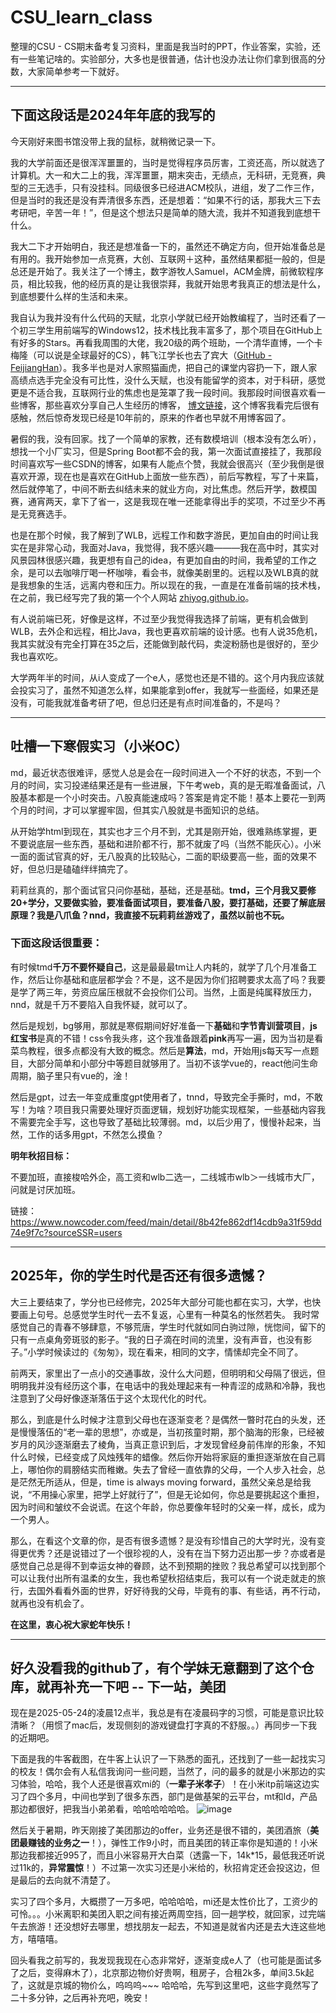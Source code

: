 # CSU_learn_class

整理的CSU - CS期末备考复习资料，里面是我当时的PPT，作业答案，实验，还有一些笔记啥的。实验部分，大多也是很普通，估计也没办法让你们拿到很高的分数，大家简单参考一下就好。

---
## 下面这段话是2024年年底的我写的

今天刚好来图书馆没带上我的鼠标，就稍微记录一下。

我的大学前面还是很浑浑噩噩的，当时是觉得程序员厉害，工资还高，所以就选了计算机。大一和大二上的我，浑浑噩噩，期末突击，无绩点，无科研，无竞赛，典型的三无选手，只有没挂科。同级很多已经进ACM校队，进组，发了二作三作，但是当时的我还是没有弄清很多东西，还是想着：“如果不行的话，那我大三下去考研吧，辛苦一年！”，但是这个想法只是简单的随大流，我并不知道我到底想干什么。

我大二下才开始明白，我还是想准备一下的，虽然还不确定方向，但开始准备总是有用的。我开始参加一点竞赛，大创、互联网＋这种，虽然结果都挺一般的，但是总还是开始了。我关注了一个博主，数字游牧人Samuel，ACM金牌，前微软程序员，相比较我，他的经历真的是让我很崇拜，我就开始思考我真正的想法是什么，到底想要什么样的生活和未来。

我自认为我并没有什么代码的天赋，北京小学就已经开始教编程了，当时还看了一个初三学生用前端写的Windows12，技术栈比我丰富多了，那个项目在GitHub上有好多的Stars。再看我周围的大佬，我20级的两个班助，一个清华直博，一个卡梅隆（可以说是全球最好的CS），韩飞江学长也去了宾大（[GitHub - FeijiangHan](https://github.com/FeijiangHan/CSU-CS-review-materials)）。我多半也是对人家照猫画虎，把自己的课堂内容扔一下，跟人家高绩点选手完全没有可比性，没什么天赋，也没有能留学的资本，对于科研，感觉更是不适合我，互联网行业的焦虑也是笼罩了我一段时间。我那段时间很喜欢看一些博客，那些喜欢分享自己人生经历的博客， [博文链接](https://www.cnblogs.com/figure9/p/3708351.html)，这个博客我看完后很有感触，然后惊奇发现已经是10年前的，原来的作者也早就不用博客园了。

暑假的我，没有回家。找了一个简单的家教，还有数模培训（根本没有怎么听），想找一个小厂实习，但是Spring Boot都不会的我，第一次面试直接挂了，我那段时间喜欢写一些CSDN的博客，如果有人能点个赞，我就会很高兴（至少我倒是很喜欢开源，现在也是喜欢在GitHub上面放一些东西），前后写教程，写了十来篇，然后就停笔了，中间不断去纠结未来的就业方向，对比焦虑。然后开学，数模国赛，通宵两天，拿下了省一，这是我现在唯一还能拿得出手的奖项，不过至少不再是无竞赛选手。

也是在那个时候，我了解到了WLB，远程工作和数字游民，更加自由的时间让我实在是非常心动，我面对Java，我觉得，我不感兴趣———我在高中时，其实对风景园林很感兴趣，我更想有自己的idea，有更加自由的时间，我希望的工作之余，是可以去咖啡厅喝一杯咖啡，看会书，就像美剧里的。远程以及WLB真的就是我想象的生活，远离内卷和压力。所以现在的我，一直是在准备前端的技术栈，在之前，我已经写完了我的第一个个人网站 [zhiyog.github.io](https://zhiyog.github.io)。

有人说前端已死，好像是这样，不过至少我觉得我选择了前端，更有机会做到WLB，去外企和远程，相比Java，我也更喜欢前端的设计感。也有人说35危机，我其实就没有完全打算在35之后，还能做到敲代码，卖淀粉肠也是很好的，至少我也喜欢吃。

大学两年半的时间，从i人变成了一个e人，感觉也还是不错的。这个月内我应该就会投实习了，虽然不知道怎么样，如果能拿到offer，我就写一些面经，如果还是没有，可能我就准备考研了吧，但总归还是有点时间准备的，不是吗？

---
## 吐槽一下寒假实习（小米OC）

md，最近状态很难评，感觉人总是会在一段时间进入一个不好的状态，不到一个月的时间，实习投递结果还是有一些进展，下午考web，真的是无暇准备面试，八股基本都是一个小时突击。八股真能速成吗？答案是肯定不能！基本上要花一到两个月的时间，才可以掌握牢固，但其实八股就是书面知识的总结。

从开始学html到现在，其实也才三个月不到，尤其是刚开始，很难熟练掌握，更不要说底层一些东西，基础和进阶都不行，那不就废了吗（当然不能灰心）。小米一面的面试官真的好，无八股真的比较贴心，二面的职级要高一些，面的效果不好，但总归是磕磕绊绊搞完了。

莉莉丝真的，那个面试官只问你基础，基础，还是基础。**tmd，三个月我又要修20+学分，又要做实验，要准备面试项目，要准备八股，要打基础，还要了解底层原理？我是八爪鱼？nnd，我直接不玩莉莉丝游戏了，虽然以前也不玩。**

### 下面这段话很重要：

有时候tmd**千万不要怀疑自己**，这是最最最tm让人内耗的，就学了几个月准备工作，然后让你基础和底层都学会？不是，这不是因为你们招聘要求太高了吗？我要是学了两三年，劳资应届压根就不会投你们公司。当然，上面是纯属释放压力，nnd，就是千万不要陷入自我怀疑，就可以了。

然后是规划，bg够用，那就是寒假期间好好准备一下**基础**和**字节青训营项目**，**js红宝书**是真的不错！css令我头疼，这个我准备跟着**pink**再写一遍，因为当初是看菜鸟教程，很多点都没有大致的概念。然后是**算法**，md，开始用js每天写一点题目，大部分简单和小部分中等题目就够用了。当初不该学vue的，react他问生命周期，脑子里只有vue的，淦！

然后是gpt，过去一年变成重度gpt使用者了，tnnd，导致完全手撕时，md，不敢写！为啥？项目我只需要处理好页面逻辑，规划好功能实现框架，一些基础内容我不需要完全手写，这也导致了基础比较薄弱。md，以后少用了，慢慢补起来，当然，工作的话多用gpt，不然怎么摸鱼？

**明年秋招目标：**

不要加班，直接梭哈外企，高工资和wlb二选一，二线城市wlb＞一线城市大厂，问就是讨厌加班。

链接：https://www.nowcoder.com/feed/main/detail/8b42fe862df14cdb9a31f59dd74e9f7c?sourceSSR=users

---
## 2025年，你的学生时代是否还有很多遗憾？

大三上要结束了，学分也已经修完，2025年大部分可能也都在实习，大学，也快要画上句号。总感觉学生时代一去不复返，心里有一种莫名的怅然若失。 我时常感觉自己的青春不够肆意，不够荒唐，学生时代就如同白驹过隙，恍惚间，留下的只有一点桌角旁斑驳的影子。“我的日子滴在时间的流里，没有声音，也没有影子。”小学时候读过的《匆匆》，现在看来，相同的文字，情愫却完全不同了。 

前两天，家里出了一点小的交通事故，没什么大问题，但明明和父母隔了很远，但明明我并没有经历这个事，在电话中的我处理起来有一种青涩的成熟和冷静，我也注意到了父母好像逐渐落伍于这个太现代化的时代。 

那么，到底是什么时候才注意到父母也在逐渐变老？是偶然一暼时花白的头发，还是慢慢落伍的“老一辈的思想”，亦或是，当初孩童时期，那个脑海的形象，已经被岁月的风沙逐渐磨去了棱角，当真正意识到后，才发现曾经身前伟岸的形象，不知什么时候，已经变成了风烛残年的蜡像。然后你开始将家庭的重担逐渐放在自己肩上，哪怕你的肩膀结实而稚嫩。失去了曾经一直依靠的父母，一个人步入社会，总是茫然无所适从，但是，time is always moving forward，虽然父亲总是给我说，“不用操心家里，把学上好就行了”，但是无论如何，你总是要挑起这个重担，因为时间和皱纹不会说谎。在这个年龄，你总要像年轻时的父亲一样，成长，成为一个男人。 

那么，在看这个文章的你，是否有很多遗憾？是没有珍惜自己的大学时光，没有变得更优秀？还是说错过了一个很珍视的人，没有在当下努力迈出那一步？亦或者是感觉自己总是得不到幸运女神的眷顾，达不到预期的挫败？我总希望可以找到那个可以让我付出所有温柔的女生，我也希望秋招结束后，我可以有一个说走就走的旅行，去国外看看外面的世界，好好待我的父母，毕竟有的事、有些话，再不行动，就再也没有机会了。 

**在这里，衷心祝大家蛇年快乐！**

---
## 好久没看我的github了，有个学妹无意翻到了这个仓库，就再补充一下吧 -- 下一站，美团

现在是2025-05-24的凌晨12点半，我总是有在凌晨码字的习惯，可能是意识比较清晰？（用惯了mac后，发现侧刻的游戏键盘打字真的不舒服。。）再同步一下我的近期吧。

下面是我的牛客截图，在牛客上认识了一下熟悉的面孔，还找到了一些一起找实习的校友！偶尔会有人私信我询问一些问题，当然了，问的最多的就是小米那边的实习体验，哈哈，我个人还是很喜欢mi的（**一辈子米孝子**）！在小米itp前端这边实习了四个多月，中间也学到了很多东西，部门是做基架的云平台，mt和ld，产品那边都很好，把我当小弟弟看，哈哈哈哈哈哈。
![image](https://github.com/user-attachments/assets/2daf30bc-4557-4cb3-a794-523e9153a85c)

然后关于暑期，昨天刚接了美团那边的offer，业务还是很不错的，美团酒旅（**美团最赚钱的业务之一**！），弹性工作9小时，而且美团的转正率你是知道的！小米那边我都接近995了，而且小米容易开大白菜（透露一下，14k*15，最低我还听说过11k的，**异常震惊**！）不过第一次实习还是小米给的，秋招肯定还会投这边，但是最后的去向就不清楚了。

实习了四个多月，大概攒了一万多吧，哈哈哈哈，mi还是太性价比了，工资少的可怜。。。小米离职和美团入职之间有接近两周空挡，回一趟学校，就回家，过完端午去旅游！还没想好去哪里，想找朋友一起去，不知道是就省内还是去大连这些地方，嘻嘻嘻。

回头看我之前写的，我发现我现在心态非常好，逐渐变成e人了（也可能是面试多了之后，变得麻木了），北京那边物价好贵啊，租房子，合租2k多，单间3.5k起了，这就是京城的物价么，呜呜呜~~~
哈哈哈，先写到这里吧，这些字竟然写了二十多分钟，之后再补充吧，晚安！
